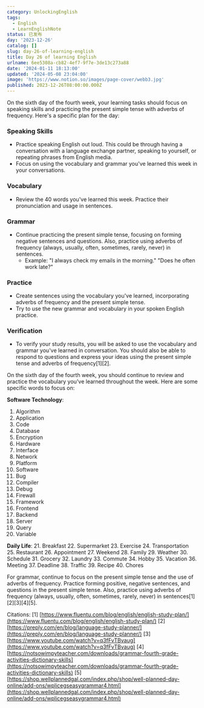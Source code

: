 ```yaml
---
category: UnlockingEnglish
tags:
  - English
  - LearnEnglishNote
status: 已发布
day: '2023-12-26'
catalog: []
slug: day-26-of-learning-english
title: Day 26 of learning English
urlname: 6ee5308a-cb82-4ef7-9f7e-3de13c273a88
date: '2024-01-11 18:13:00'
updated: '2024-05-08 23:04:00'
image: 'https://www.notion.so/images/page-cover/webb3.jpg'
published: 2023-12-26T08:00:00.000Z
---
```


On the sixth day of the fourth week, your learning tasks should focus on speaking skills and practicing the present simple tense with adverbs of frequency. Here's a specific plan for the day:


### Speaking Skills

- Practice speaking English out loud. This could be through having a conversation with a language exchange partner, speaking to yourself, or repeating phrases from English media.
- Focus on using the vocabulary and grammar you've learned this week in your conversations.

### Vocabulary

- Review the 40 words you've learned this week. Practice their pronunciation and usage in sentences.

### Grammar

- Continue practicing the present simple tense, focusing on forming negative sentences and questions. Also, practice using adverbs of frequency (always, usually, often, sometimes, rarely, never) in sentences.
	- Example: "I always check my emails in the morning." "Does he often work late?"

### Practice

- Create sentences using the vocabulary you've learned, incorporating adverbs of frequency and the present simple tense.
- Try to use the new grammar and vocabulary in your spoken English practice.

### Verification

- To verify your study results, you will be asked to use the vocabulary and grammar you've learned in conversation. You should also be able to respond to questions and express your ideas using the present simple tense and adverbs of frequency[1][2].

On the sixth day of the fourth week, you should continue to review and practice the vocabulary you've learned throughout the week. Here are some specific words to focus on:


**Software Technology**:

1. Algorithm
2. Application
3. Code
4. Database
5. Encryption
6. Hardware
7. Interface
8. Network
9. Platform
10. Software
11. Bug
12. Compiler
13. Debug
14. Firewall
15. Framework
16. Frontend
17. Backend
18. Server
19. Query
20. Variable

**Daily Life**:
21. Breakfast
22. Supermarket
23. Exercise
24. Transportation
25. Restaurant
26. Appointment
27. Weekend
28. Family
29. Weather
30. Schedule
31. Grocery
32. Laundry
33. Commute
34. Hobby
35. Vacation
36. Meeting
37. Deadline
38. Traffic
39. Recipe
40. Chores


For grammar, continue to focus on the present simple tense and the use of adverbs of frequency. Practice forming positive, negative sentences, and questions in the present simple tense. Also, practice using adverbs of frequency (always, usually, often, sometimes, rarely, never) in sentences[1][2][3][4][5].


Citations:
[1] [https://www.fluentu.com/blog/english/english-study-plan/](https://www.fluentu.com/blog/english/english-study-plan/)
[2] [https://preply.com/en/blog/language-study-planner/](https://preply.com/en/blog/language-study-planner/)
[3] [https://www.youtube.com/watch?v=q3fFvTBvaug](https://www.youtube.com/watch?v=q3fFvTBvaug)
[4] [https://notsowimpyteacher.com/downloads/grammar-fourth-grade-activities-dictionary-skills](https://notsowimpyteacher.com/downloads/grammar-fourth-grade-activities-dictionary-skills)
[5] [https://shop.wellplannedgal.com/index.php/shop/well-planned-day-online/add-ons/wplicegseasygrammar4.html](https://shop.wellplannedgal.com/index.php/shop/well-planned-day-online/add-ons/wplicegseasygrammar4.html)

